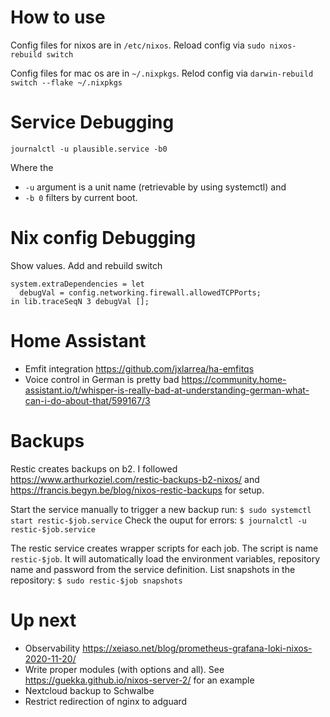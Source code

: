 # How to use

Config files for nixos are in `/etc/nixos`.
Reload config via `sudo nixos-rebuild switch`

Config files for mac os are in `~/.nixpkgs`.
Relod config via `darwin-rebuild switch --flake ~/.nixpkgs `

# Service Debugging

`journalctl -u plausible.service -b0`

Where the 
- `-u` argument is a unit name (retrievable by using systemctl) and
- `-b 0` filters by current boot.

# Nix config Debugging

Show values. Add and rebuild switch

```
system.extraDependencies = let
  debugVal = config.networking.firewall.allowedTCPPorts;
in lib.traceSeqN 3 debugVal [];
```

# Home Assistant

- Emfit integration https://github.com/jxlarrea/ha-emfitqs
- Voice control in German is pretty bad https://community.home-assistant.io/t/whisper-is-really-bad-at-understanding-german-what-can-i-do-about-that/599167/3

# Backups

Restic creates backups on b2. I followed https://www.arthurkoziel.com/restic-backups-b2-nixos/ and https://francis.begyn.be/blog/nixos-restic-backups for setup.

Start the service manually to trigger a new backup run:
`$ sudo systemctl start restic-$job.service`
Check the ouput for errors:
`$ journalctl -u restic-$job.service`

The restic service creates wrapper scripts for each job. 
The script is name `restic-$job`. It will automatically load the environment variables, repository name and password from the service definition.
List snapshots in the repository:
`$ sudo restic-$job snapshots`


# Up next

- Observability https://xeiaso.net/blog/prometheus-grafana-loki-nixos-2020-11-20/
- Write proper modules (with options and all). See https://guekka.github.io/nixos-server-2/ for an example
- Nextcloud backup to Schwalbe
- Restrict redirection of nginx to adguard
